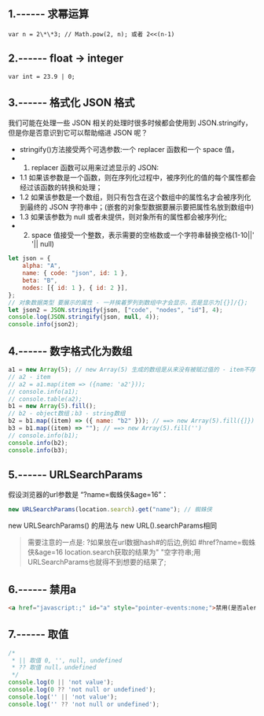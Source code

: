 ## 1.------ 求幂运算
```
var n = 2\*\*3; // Math.pow(2, n); 或者 2<<(n-1)
```

## 2.------ float -> integer
```
var int = 23.9 | 0;
```

## 3.------ 格式化 JSON 格式
我们可能在处理一些 JSON 相关的处理时很多时候都会使用到 JSON.stringify，但是你是否意识到它可以帮助缩进 JSON 呢？

-   stringify()方法接受两个可选参数:一个 replacer 函数和一个 space 值，
-   1. replacer 函数可以用来过滤显示的 JSON:
-   1.1 如果该参数是一个函数，则在序列化过程中，被序列化的值的每个属性都会经过该函数的转换和处理；
-   1.2 如果该参数是一个数组，则只有包含在这个数组中的属性名才会被序列化到最终的 JSON 字符串中；(嵌套的对象型数据要展示要把属性名放到数组中)
-   1.3 如果该参数为 null 或者未提供，则对象所有的属性都会被序列化;
-   2. space 值接受一个整数，表示需要的空格数或一个字符串替换空格(1-10||' '|| null)

```javascript
let json = {
    alpha: "A",
    name: { code: "json", id: 1 },
    beta: "B",
    nodes: [{ id: 1 }, { id: 2 }],
};
// 对象数据类型 要展示的属性 - 一并挨着罗列到数组中才会显示，否是显示为[{}]/{};
let json2 = JSON.stringify(json, ["code", "nodes", "id"], 4);
console.log(JSON.stringify(json, null, 4));
console.info(json2);
```

## 4.------ 数字格式化为数组

```javascript
a1 = new Array(5); // new Array(5) 生成的数组是从来没有被赋过值的 - item不存在
// a2 - item
// a2 = a1.map(item => ({name: 'a2'}));
// console.info(a1);
// console.table(a2);
b1 = new Array(5).fill();
// b2 - object数组；b3 - string数组
b2 = b1.map((item) => ({ name: "b2" })); // ==> new Array(5).fill({]})
b3 = b1.map((item) => ""); // ==> new Array(5).fill('')
// console.info(b1);
console.info(b2);
console.info(b3);
```

## 5.------ URLSearchParams
假设浏览器的url参数是 “?name=蜘蛛侠&age=16”：
```javascript
new URLSearchParams(location.search).get("name"); // 蜘蛛侠
```
new URLSearchParams() 的用法与 new URL().searchParams相同
> 需要注意的一点是: ?如果放在url数据hash#的后边,例如
> #href?name=蜘蛛侠&age=16
> location.search获取的结果为" "空字符串;用URLSearchParams也就得不到想要的结果了;


## 6.------ 禁用a
```html
<a href="javascript:;" id="a" style="pointer-events:none;">禁用(是否alert)</a>
```

## 7.------ 取值
```javascript
/*
 * || 取值 0, '', null, undefined
 * ?? 取值 null，undefined
 */
console.log(0 || 'not value');
console.log(0 ?? 'not null or undefined');
console.log('' || 'not value');
console.log('' ?? 'not null or undefined');
```